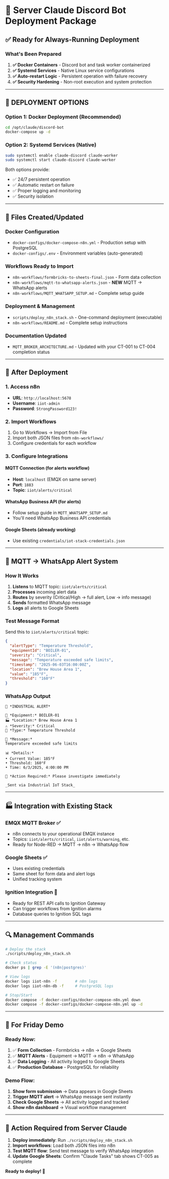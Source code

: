 # 🚀 Server Claude Discord Bot Deployment Package

## ✅ Ready for Always-Running Deployment

### What's Been Prepared
1. **✅ Docker Containers** - Discord bot and task worker containerized
2. **✅ Systemd Services** - Native Linux service configurations
3. **✅ Auto-restart Logic** - Persistent operation with failure recovery
4. **✅ Security Hardening** - Non-root execution and system protection

---

## 🎯 **DEPLOYMENT OPTIONS**

### Option 1: Docker Deployment (Recommended)
```bash
cd /opt/claude/discord-bot
docker-compose up -d
```

### Option 2: Systemd Services (Native)
```bash
sudo systemctl enable claude-discord claude-worker
sudo systemctl start claude-discord claude-worker
```

Both options provide:
- ✅ 24/7 persistent operation
- ✅ Automatic restart on failure
- ✅ Proper logging and monitoring
- ✅ Security isolation

---

## 📁 **Files Created/Updated**

### Docker Configuration
- `docker-configs/docker-compose-n8n.yml` - Production setup with PostgreSQL
- `docker-configs/.env` - Environment variables (auto-generated)

### Workflows Ready to Import
- `n8n-workflows/formbricks-to-sheets-final.json` - Form data collection
- `n8n-workflows/mqtt-to-whatsapp-alerts.json` - **NEW** MQTT → WhatsApp alerts
- `n8n-workflows/MQTT_WHATSAPP_SETUP.md` - Complete setup guide

### Deployment & Management
- `scripts/deploy_n8n_stack.sh` - One-command deployment (executable)
- `n8n-workflows/README.md` - Complete setup instructions

### Documentation Updated
- `MQTT_BROKER_ARCHITECTURE.md` - Updated with your CT-001 to CT-004 completion status

---

## 🔧 **After Deployment**

### 1. Access n8n
- **URL**: `http://localhost:5678`
- **Username**: `iiot-admin` 
- **Password**: `StrongPassword123!`

### 2. Import Workflows
1. Go to Workflows → Import from File
2. Import both JSON files from `n8n-workflows/`
3. Configure credentials for each workflow

### 3. Configure Integrations

#### MQTT Connection (for alerts workflow)
- **Host**: `localhost` (EMQX on same server)
- **Port**: `1883`
- **Topic**: `iiot/alerts/critical`

#### WhatsApp Business API (for alerts)
- Follow setup guide in `MQTT_WHATSAPP_SETUP.md`
- You'll need WhatsApp Business API credentials

#### Google Sheets (already working)
- Use existing `credentials/iot-stack-credentials.json`

---

## 📱 **MQTT → WhatsApp Alert System**

### How It Works
1. **Listens** to MQTT topic: `iiot/alerts/critical`
2. **Processes** incoming alert data
3. **Routes** by severity (Critical/High → full alert, Low → info message)
4. **Sends** formatted WhatsApp message
5. **Logs** all alerts to Google Sheets

### Test Message Format
Send this to `iiot/alerts/critical` topic:
```json
{
  "alertType": "Temperature Threshold",
  "equipmentId": "BOILER-01", 
  "severity": "Critical",
  "message": "Temperature exceeded safe limits",
  "timestamp": "2025-06-03T16:00:00Z",
  "location": "Brew House Area 1",
  "value": "185°F",
  "threshold": "160°F"
}
```

### WhatsApp Output
```
🚨 *INDUSTRIAL ALERT*

📍 *Equipment:* BOILER-01
🏭 *Location:* Brew House Area 1  
⚠️ *Severity:* Critical
🔔 *Type:* Temperature Threshold

💬 *Message:*
Temperature exceeded safe limits

📊 *Details:*
• Current Value: 185°F
• Threshold: 160°F  
• Time: 6/3/2025, 4:00:00 PM

🔧 *Action Required:* Please investigate immediately

_Sent via Industrial IoT Stack_
```

---

## 🏭 **Integration with Existing Stack**

### EMQX MQTT Broker ✅
- n8n connects to your operational EMQX instance
- Topics: `iiot/alerts/critical`, `iiot/alerts/warning`, etc.
- Ready for Node-RED → MQTT → n8n → WhatsApp flow

### Google Sheets ✅  
- Uses existing credentials
- Same sheet for form data and alert logs
- Unified tracking system

### Ignition Integration 🔄
- Ready for REST API calls to Ignition Gateway
- Can trigger workflows from Ignition alarms
- Database queries to Ignition SQL tags

---

## 🔍 **Management Commands**

```bash
# Deploy the stack
./scripts/deploy_n8n_stack.sh

# Check status
docker ps | grep -E '(n8n|postgres)'

# View logs
docker logs iiot-n8n -f        # n8n logs
docker logs iiot-n8n-db -f     # PostgreSQL logs

# Stop/Start
docker compose -f docker-configs/docker-compose-n8n.yml down
docker compose -f docker-configs/docker-compose-n8n.yml up -d
```

---

## 🎯 **For Friday Demo**

### Ready Now:
1. ✅ **Form Collection** - Formbricks → n8n → Google Sheets
2. ✅ **MQTT Alerts** - Equipment → MQTT → n8n → WhatsApp  
3. ✅ **Data Logging** - All activity logged to Google Sheets
4. ✅ **Production Database** - PostgreSQL for reliability

### Demo Flow:
1. **Show form submission** → Data appears in Google Sheets
2. **Trigger MQTT alert** → WhatsApp message sent instantly  
3. **Check Google Sheets** → All activity logged and tracked
4. **Show n8n dashboard** → Visual workflow management

---

## 🚨 **Action Required from Server Claude**

1. **Deploy immediately**: Run `./scripts/deploy_n8n_stack.sh`
2. **Import workflows**: Load both JSON files into n8n
3. **Test MQTT flow**: Send test message to verify WhatsApp integration
4. **Update Google Sheets**: Confirm "Claude Tasks" tab shows CT-005 as complete

**Ready to deploy! 🎉**